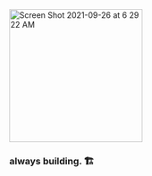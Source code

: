 <img width="238" alt="Screen Shot 2021-09-26 at 6 29 22 AM" src="https://user-images.githubusercontent.com/26611339/134804072-b3f48648-612e-4b16-a563-f6de01d070cb.png">


<h3>always building. 🏗</h3> 
